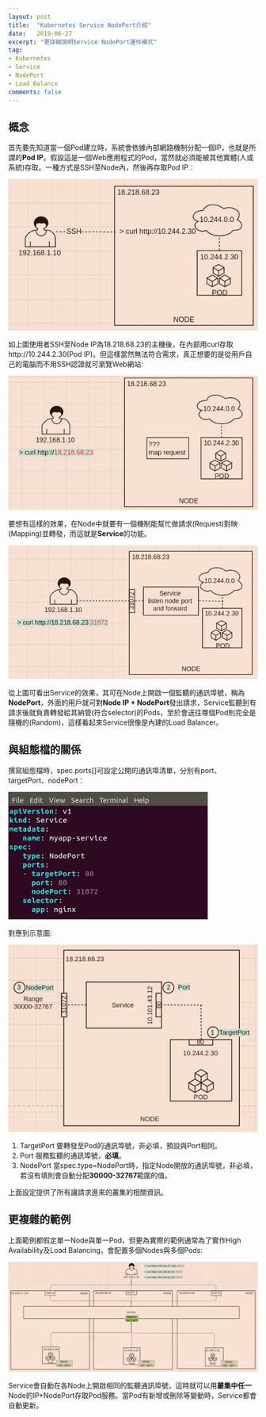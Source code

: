 ```yaml
---
layout: post
title:  "Kubernetes Service NodePort介紹"
date:   2019-06-27
excerpt: "更詳細說明Service NodePort運作模式"
tag:
- Kubernetes 
- Service  
- NodePort 
- Load Balance  
comments: false
---  
```

## 概念

首先要先知道當一個Pod建立時，系統會依據內部網路機制分配一個IP，也就是所謂的**Pod IP**。假設這是一個Web應用程式的Pod，當然就必須能被其他實體(人或系統)存取。一種方式是SSH至Node內，然後再存取Pod IP︰   

![Access By SSH](https://github.com/kisekitw/kisekitw.github.io/blob/master/assets/img/1080627/accessbyssh.png?raw=true)   

如上圖使用者SSH至Node IP為18.218.68.23的主機後，在內部用curl存取http://10.244.2.30(Pod IP)。但這樣當然無法符合需求，真正想要的是從用戶自己的電腦而不用SSH認證就可瀏覽Web網站:   

![Access No SSH](https://github.com/kisekitw/kisekitw.github.io/blob/master/assets/img/1080627/accessnossh.png?raw=true)   

要想有這樣的效果，在Node中就要有一個機制能幫忙做請求(Request)對映(Mapping)並轉發，而這就是**Service**的功能。   

![Access By NodePort](https://github.com/kisekitw/kisekitw.github.io/blob/master/assets/img/1080627/accessbynodeport.png?raw=true)   

從上圖可看出Service的效果，其可在Node上開啟一個監聽的通訊埠號，稱為**NodePort**，外面的用戶就可對**Node IP + NodePort**發出請求，Service監聽到有請求後就負責轉發給其納管(符合selector)的Pods，至於會送往哪個Pod則完全是隨機的(Random)，這樣看起來Service很像是內建的Load Balancer。   

## 與組態檔的關係  
撰寫組態檔時，spec.ports[]可設定公開的通訊埠清單，分別有port、targetPort、nodePort︰   

![Simple Service Config](https://github.com/kisekitw/kisekitw.github.io/blob/master/assets/img/1080627/simpleserviceconfig.png?raw=true)   

對應到示意圖:   

![Simple Service](https://github.com/kisekitw/kisekitw.github.io/blob/master/assets/img/1080627/simpleservice.png?raw=true)   

1. TargetPort 
   要轉發至Pod的通訊埠號，非必填，預設與Port相同。
2. Port 
   服務監聽的通訊埠號，**必填**。
3. NodePort 
   當spec.type=NodePort時，指定Node開放的通訊埠號，非必填，若沒有填則會自動分配**30000-32767**範圍的值。  

上面設定提供了所有讓請求進來的叢集的相關資訊。  

## 更複雜的範例  
上面範例都假定單一Node與單一Pod，但更為實際的範例通常為了實作High Availability及Load Balancing，會配置多個Nodes與多個Pods:   

![Complex Service](https://github.com/kisekitw/kisekitw.github.io/blob/master/assets/img/1080627/complexservice.png?raw=true)   

Service會自動在各Node上開啟相同的監聽通訊埠號，這時就可以用**叢集中任一**Node的IP+NodePort存取Pod服務。當Pod有新增或刪除等變動時，Service都會自動更新。   


